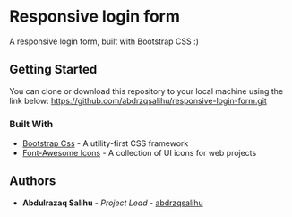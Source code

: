 # Responsive login form

A responsive login form, built with Bootstrap CSS :)


## Getting Started

You can clone or download this repository to your local machine using the link below:
<https://github.com/abdrzqsalihu/responsive-login-form.git>

### Built With

* [Bootstrap Css](https://getbootstrap.com/) - A utility-first CSS framework
* [Font-Awesome Icons](https://fontawesome.com/) - A collection of UI icons for web projects

## Authors

* **Abdulrazaq Salihu** - *Project Lead* - [abdrzqsalihu](https://github.com/abdrzqsalihu)
